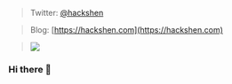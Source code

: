 
> Twitter: [@hackshen](https://twitter.com/)

> Blog: [https://hackshen.com](https://hackshen.com)

> [![](https://enb5vjhct2jfisp.m.pipedream.net)](https://rushter.com/blog/github-profile-markdown/)


### Hi there 👋

<!--
**hackshen/hackshen** is a ✨ _special_ ✨ repository because its `README.md` (this file) appears on your GitHub profile.

Here are some ideas to get you started:

- 🔭 I’m currently working on ...
- 🌱 I’m currently learning ...
- 👯 I’m looking to collaborate on ...
- 🤔 I’m looking for help with ...
- 💬 Ask me about ...
- 📫 How to reach me: ...
- 😄 Pronouns: ...
- ⚡ Fun fact: ...
-->
